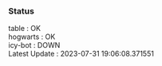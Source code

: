 ### Status


table : OK  
hogwarts : OK  
icy-bot : DOWN  
Latest Update : 2023-07-31 19:06:08.371551
